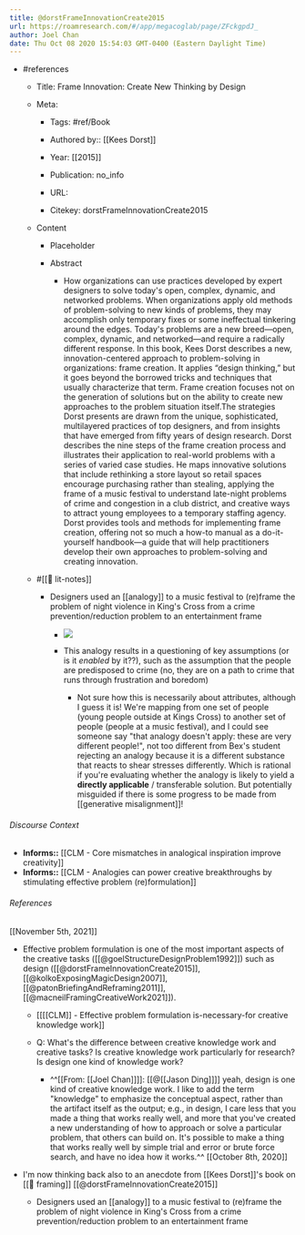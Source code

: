 ```yaml
---
title: @dorstFrameInnovationCreate2015
url: https://roamresearch.com/#/app/megacoglab/page/ZFckgpdJ_
author: Joel Chan
date: Thu Oct 08 2020 15:54:03 GMT-0400 (Eastern Daylight Time)
---
```


- #references

    - Title: Frame Innovation: Create New Thinking by Design

    - Meta:

        - Tags: #ref/Book

        - Authored by::  [[Kees Dorst]]

        - Year: [[2015]]

        - Publication: no_info

        - URL:

        - Citekey: dorstFrameInnovationCreate2015

    - Content

        - Placeholder

        - Abstract

            - How organizations can use practices developed by expert designers to solve today's open, complex, dynamic, and networked problems. When organizations apply old methods of problem-solving to new kinds of problems, they may accomplish only temporary fixes or some ineffectual tinkering around the edges. Today's problems are a new breed—open, complex, dynamic, and networked—and require a radically different response. In this book, Kees Dorst describes a new, innovation-centered approach to problem-solving in organizations: frame creation. It applies “design thinking,” but it goes beyond the borrowed tricks and techniques that usually characterize that term. Frame creation focuses not on the generation of solutions but on the ability to create new approaches to the problem situation itself.The strategies Dorst presents are drawn from the unique, sophisticated, multilayered practices of top designers, and from insights that have emerged from fifty years of design research. Dorst describes the nine steps of the frame creation process and illustrates their application to real-world problems with a series of varied case studies. He maps innovative solutions that include rethinking a store layout so retail spaces encourage purchasing rather than stealing, applying the frame of a music festival to understand late-night problems of crime and congestion in a club district, and creative ways to attract young employees to a temporary staffing agency. Dorst provides tools and methods for implementing frame creation, offering not so much a how-to manual as a do-it-yourself handbook—a guide that will help practitioners develop their own approaches to problem-solving and creating innovation.

    - #[[📝 lit-notes]]

        - Designers used an [[analogy]] to a music festival to (re)frame the problem of night violence in King's Cross from a crime prevention/reduction problem to an entertainment frame

            - ![](https://firebasestorage.googleapis.com/v0/b/firescript-577a2.appspot.com/o/imgs%2Fapp%2Fmegacoglab%2FqVXDfYkdwY.png?alt=media&token=d3ac4453-7581-4dc8-82ce-88ea330a1f0b)

            - This analogy results in a questioning of key assumptions (or is it *enabled* by it??), such as the assumption that the people are predisposed to crime (no, they are on a path to crime that runs through frustration and boredom)

                - Not sure how this is necessarily about attributes, although I guess it is! We're mapping from one set of people (young people outside at Kings Cross) to another set of people (people at a music festival), and I could see someone say "that analogy doesn't apply: these are very different people!", not too different from Bex's student rejecting an analogy because it is a different substance that reacts to shear stresses differently. Which is rational if you're evaluating whether the analogy is likely to yield a **directly applicable** / transferable solution. But potentially misguided if there is some progress to be made from [[generative misalignment]]!

###### Discourse Context

- **Informs::** [[CLM - Core mismatches in analogical inspiration improve creativity]]
- **Informs::** [[CLM - Analogies can power creative breakthroughs by stimulating effective problem (re)formulation]]

###### References

[[November 5th, 2021]]

- Effective problem formulation is one of the most important aspects of the creative tasks ([[@goelStructureDesignProblem1992]]) such as design ([[@dorstFrameInnovationCreate2015]], [[@kolkoExposingMagicDesign2007]], [[@patonBriefingAndReframing2011]], [[@macneilFramingCreativeWork2021]]).

    - [[[[CLM]] - Effective problem formulation is-necessary-for creative knowledge work]]

    - Q: What's the difference between creative knowledge work and creative tasks? Is creative knowledge work particularly for research? Is design one kind of knowledge work?

        - ^^[[From: [[Joel Chan]]]]: [[@[[Jason Ding]]]] yeah, design is one kind of creative knowledge work. I like to add the term "knowledge" to emphasize the conceptual aspect, rather than the artifact itself as the output; e.g., in design, I care less that you made a thing that works really well, and more that you've created a new understanding of how to approach or solve a particular problem, that others can build on. It's possible to make a thing that works really well by simple trial and error or brute force search, and have no idea how it works.^^
[[October 8th, 2020]]

- I'm now thinking back also to an anecdote from [[Kees Dorst]]'s book on [[🧱 framing]] [[@dorstFrameInnovationCreate2015]]

    - Designers used an [[analogy]] to a music festival to (re)frame the problem of night violence in King's Cross from a crime prevention/reduction problem to an entertainment frame
